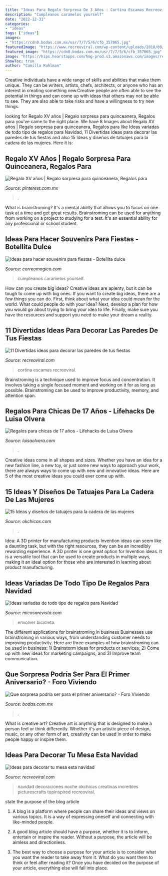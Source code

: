 ```yaml
---
title: "Ideas Para Regalo Sorpresa De 3 Años : Cortina Escamas Recreoviral"
description: "Cumpleanos caramelos yourself"
date: "2022-12-31"
categories:
- "ideas"
tags: ["ideas"]
images:
- "https://cdn0.bodas.com.mx/usr/7/7/5/6/cfb_357065.jpg"
featuredImage: "https://www.recreoviral.com/wp-content/uploads/2018/09/decoraciones-recreoviral.com-6.jpg"
featured_image: "https://cdn0.bodas.com.mx/usr/7/7/5/6/cfb_357065.jpg"
image: "https://hips.hearstapps.com/hmg-prod.s3.amazonaws.com/images/regalos-navidad-1576507768.jpg?crop=1.00xw:0.504xh;0,0.441xh&amp;resize=1200:*"
ShowToc: true
author: "Camilla Kuhlman"
---
```



Creative individuals have a wide range of skills and abilities that make them unique. They can be writers, artists, chefs, architects, or anyone who has an interest in creating something new.Creative people are often able to see the potential in things and can come up with ideas that others may not be able to see. They are also able to take risks and have a willingness to try new things.

	

		
looking for Regalo XV años | Regalo sorpresa para quinceanera, Regalos para you've came to the right place. We have 8 Images about Regalo XV años | Regalo sorpresa para quinceanera, Regalos para like Ideas variadas de todo tipo de regalos para Navidad, 11 Divertidas ideas para decorar las paredes de tus fiestas and also 15 Ideas y diseños de tatuajes para la cadera de las mujeres. Here it is:
		
    
## Regalo XV Años | Regalo Sorpresa Para Quinceanera, Regalos Para

<img loading=lazy src="https://i.pinimg.com/236x/cb/6a/d9/cb6ad946522fb9bd1ff7f6c4e2f17f34.jpg?nii=t" onerror="this.onerror=null;this.src='https://tse2.mm.bing.net/th?id=OIP.I_dXMXgxbmdXZ0YXclGYPAAAAA&amp;pid=15.1';" alt="Regalo XV años | Regalo sorpresa para quinceanera, Regalos para">

_Source: pinterest.com.mx_

>. 

	

What is brainstroming? It's a mental ability that allows you to focus on one task at a time and get great results. Brainstroming can be used for anything from working on a project to studying for a test. It's an essential ability for any professional or school student.

    
## Ideas Para Hacer Souvenirs Para Fiestas - Botellita Dulce

<img loading=lazy src="http://www.correomagico.com/cumpleanos/imagenes/souv-1.jpg" onerror="this.onerror=null;this.src='https://tse1.mm.bing.net/th?id=OIP.8Wm4r9P2n8YvOdDP7xPxgwHaE5&amp;pid=15.1';" alt="Ideas para hacer souvenirs para fiestas - Botellita dulce">

_Source: correomagico.com_

>cumpleanos caramelos yourself. 

	

How can you create big ideas?
Creative ideas are aplenty, but it can be tough to come up with big ones. If you want to create big ideas, there are a few things you can do. First, think about what your idea could mean for the world. What could people do with your idea? Next, develop a plan for how you would go about trying to bring your idea to life. Finally, make sure you have the resources and support you need to make your dream a reality.

    
## 11 Divertidas Ideas Para Decorar Las Paredes De Tus Fiestas

<img loading=lazy src="https://www.recreoviral.com/wp-content/uploads/2018/09/decoraciones-recreoviral.com-6.jpg" onerror="this.onerror=null;this.src='https://tse2.mm.bing.net/th?id=OIP.4B4kzbOM9CBkQIXLhvWtEAHaHa&amp;pid=15.1';" alt="11 Divertidas ideas para decorar las paredes de tus fiestas">

_Source: recreoviral.com_

>cortina escamas recreoviral. 

	

Brainstroming is a technique used to improve focus and concentration. It involves taking a single focused moment and working on it for as long as possible. Brainstroming can be used to improve productivity, memory, and attention span.

    
## Regalos Para Chicas De 17 Años - Lifehacks De Luisa Olvera

<img loading=lazy src="https://luisaolvera.com/wp-content/uploads/2019/07/APRENDHCURIOS-categ.jpg" onerror="this.onerror=null;this.src='https://tse2.mm.bing.net/th?id=OIP.i_kczaL_9zGUucSpL3cTKwHaE1&amp;pid=15.1';" alt="Regalos para chicas de 17 años - Lifehacks de Luisa Olvera">

_Source: luisaolvera.com_

>. 

	

Creative ideas come in all shapes and sizes. Whether you have an idea for a new fashion line, a new toy, or just some new ways to approach your work, there are always ways to come up with new and innovative ideas. Here are 5 of the most creative ideas you could ever come up with.

    
## 15 Ideas Y Diseños De Tatuajes Para La Cadera De Las Mujeres

<img loading=lazy src="http://www.okchicas.com/wp-content/uploads/2016/11/Tatuajes-en-la-cadera-6.jpg" onerror="this.onerror=null;this.src='https://tse3.mm.bing.net/th?id=OIP.T2KouyIsZ7qfSqwSxsP0lwHaJ4&amp;pid=15.1';" alt="15 Ideas y diseños de tatuajes para la cadera de las mujeres">

_Source: okchicas.com_

>. 

	

Idea: A 3D printer for manufacturing products
Invention ideas can seem like a daunting task, but with the right resources, they can be an incredibly rewarding experience. A 3D printer is one great option for Invention ideas. It is a versatile tool that can be used to create products in multiple ways, making it an ideal option for those who are interested in learning about product manufacturing.

    
## Ideas Variadas De Todo Tipo De Regalos Para Navidad

<img loading=lazy src="https://hips.hearstapps.com/hmg-prod.s3.amazonaws.com/images/regalos-navidad-1576507768.jpg?crop=1.00xw:0.504xh;0,0.441xh&amp;resize=1200:*" onerror="this.onerror=null;this.src='https://tse1.mm.bing.net/th?id=OIP.KgP6syViTVaEKWXVkATPJAHaDu&amp;pid=15.1';" alt="Ideas variadas de todo tipo de regalos para Navidad">

_Source: micasarevista.com_

>envolver bicicleta. 

	

The different applications for brainstroming in business
Businesses use brainstroming in various ways, from understanding customer needs to improving productivity. Here are three examples of how brainstroming can be used in business: 1) Brainstorm ideas for products or services; 2) Come up with new ideas for marketing campaigns; and 3) Improve team communication.

    
## Que Sorpresa Podría Ser Para El Primer Aniversario? - Foro Viviendo

<img loading=lazy src="https://cdn0.bodas.com.mx/usr/7/7/5/6/cfb_357065.jpg" onerror="this.onerror=null;this.src='https://tse1.mm.bing.net/th?id=OIP.14cQRXRW1OmTwxX8D2YE6QHaJ4&amp;pid=15.1';" alt="Que sorpresa podría ser para el primer aniversario? - Foro Viviendo">

_Source: bodas.com.mx_

>. 

	

What is creative art?
Creative art is anything that is designed to make a person feel or think differently. Whether it's an artistic piece of design, music, or any other form of art, creativity can be used in order to make people happy or inspire them.

    
## Ideas Para Decorar Tu Mesa Esta Navidad

<img loading=lazy src="https://www.recreoviral.com/wp-content/uploads/2015/12/Decoraciones-para-la-mesa-esta-navidad-18.jpg" onerror="this.onerror=null;this.src='https://tse4.mm.bing.net/th?id=OIP.7bqe5tKBSPASXOCR1xb4vAHaJQ&amp;pid=15.1';" alt="Ideas para decorar tu mesa esta navidad">

_Source: recreoviral.com_

>navidad decoraciones noche okchicas creativas increíbles picturescrafts topinspired recreoviral. 

	

state the purpose of the blog article
1. A blog is a platform where people can share their ideas and views on various topics. It is a way of expressing oneself and connecting with like-minded people.
2. A good blog article should have a purpose, whether it is to inform, entertain or inspire the reader. Without a purpose, the article will be aimless and directionless.

3. The best way to choose a purpose for your article is to consider what you want the reader to take away from it. What do you want them to think or feel after reading it? Once you have decided on the purpose of your article, everything else will fall into place.

